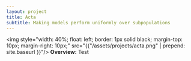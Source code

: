 ```yaml
---
layout: project
title: Acta
subtitle: Making models perform uniformly over subpopulations
---
```


<img style="width: 40%; float: left; border: 1px solid black; margin-top: 10px; margin-right: 10px;" src="{{"/assets/projects/acta.png" | prepend: site.baseurl }}"/>
**Overview:** 
Test
